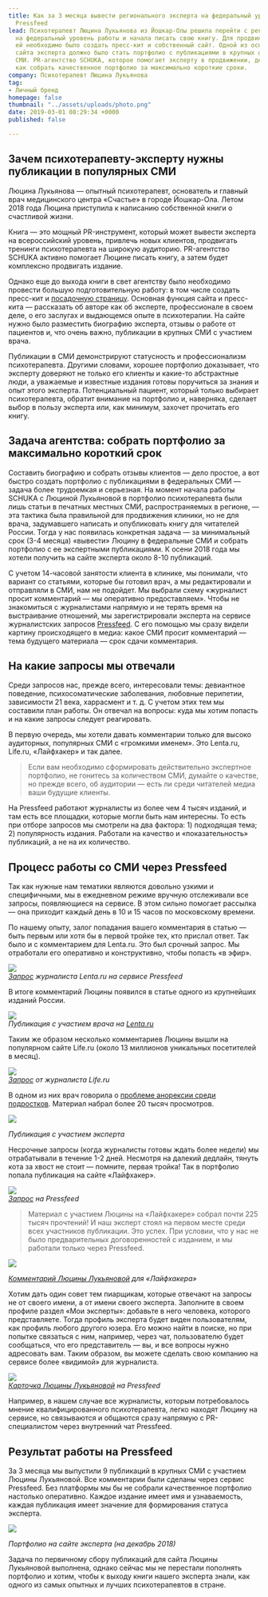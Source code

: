 ```yaml
---
title: Как за 3 месяца вывести регионального эксперта на федеральный уровень с помощью
  Pressfeed
lead: Психотерапевт Люцина Лукьянова из Йошкар-Олы решила перейти с регионального
  на федеральный уровень работы и начала писать свою книгу. Для продвижения книги
  ей необходимо было создать пресс-кит и собственный сайт. Одной из основных составляющих
  сайта эксперта должно было стать портфолио с публикациями в крупных федеральных
  СМИ. PR-агентство SCHUKA, которое помогает эксперту в продвижении, делится опытом,
  как собрать качественное портфолио за максимально короткие сроки.
company: Психотерапевт Люцина Лукьянова
tag:
- Личный бренд
homepage: false
thumbnail: "../assets/uploads/photo.png"
date: 2019-03-01 08:29:34 +0000
published: false

---
```

## Зачем психотерапевту-эксперту нужны публикации в популярных СМИ

Люцина Лукьянова — опытный психотерапевт, основатель и главный врач медицинского центра «Счастье» в городе Йошкар-Ола. Летом 2018 года Люцина приступила к написанию собственной книги о счастливой жизни.

Книга — это мощный PR-инструмент, который может вывести эксперта на всероссийский уровень, привлечь новых клиентов, продвигать тренинги психотерапевта на широкую аудиторию. PR-агентство SCHUKA активно помогает Люцине писать книгу, а затем будет комплексно продвигать издание.

Однако еще до выхода книги в свет агентству было необходимо провести большую подготовительную работу: в том числе создать пресс-кит и [посадочную страницу](http://doclukianova.ru/). Основная функция сайта и пресс-кита — рассказать об авторе как об эксперте, профессионале в своем деле, о его заслугах и выдающемся опыте в психотерапии. На сайте нужно было разместить биографию эксперта, отзывы о работе от пациентов и, что очень важно, публикации в крупных СМИ с участием врача.

Публикации в СМИ демонстрируют статусность и профессионализм психотерапевта. Другими словами, хорошее портфолио доказывает, что эксперту доверяют не только его клиенты и какие-то абстрактные люди, а уважаемые и известные издания готовы поручиться за знания и опыт этого эксперта. Потенциальный пациент, который только выбирает психотерапевта, обратит внимание на портфолио и, наверняка, сделает выбор в пользу эксперта или, как минимум, захочет прочитать его книгу.

## Задача агентства: собрать портфолио за максимально короткий срок

Составить биографию и собрать отзывы клиентов — дело простое, а вот быстро создать портфолио с публикациями в федеральных СМИ — задача более трудоемкая и серьезная. На момент начала работы SCHUKA с Люциной Лукьяновой в портфолио психотерапевта были лишь статьи в печатных местных СМИ, распространяемых в регионе, — эта тактика была правильной для продвижения клиники, но не для врача, задумавшего написать и опубликовать книгу для читателей России. Тогда у нас появилась конкретная задача — за минимальный срок (3-4 месяца) «вывести» Люцину в федеральные СМИ и собрать портфолио с ее экспертными публикациями. К осени 2018 года мы хотели получить на сайте эксперта около 8-10 публикаций.

С учетом 14-часовой занятости клиента в клинике, мы понимали, что вариант со статьями, которые бы готовил врач, а мы редактировали и отправляли в СМИ, нам не подойдет. Мы выбрали схему «журналист просит комментарий — мы оперативно предоставляем». Чтобы не знакомиться с журналистами напрямую и не терять время на выстраивание отношений, мы зарегистрировали эксперта на сервисе журналистских запросов [Pressfeed](https://pressfeed.ru/). С его помощью мы сразу видели картину происходящего в медиа: какое СМИ просит комментарий — тема будущего материала — срок сдачи комментария.

## На какие запросы мы отвечали

Среди запросов нас, прежде всего, интересовали темы: девиантное поведение, психосоматические заболевания, любовные перипетии, зависимости 21 века, харрасмент и т. д. С учетом этих тем мы составили план работы. Он отвечал на вопросы: куда мы хотим попасть и на какие запросы следует реагировать.

В первую очередь, мы хотели давать комментарии только для высоко аудиторных, популярных СМИ с «громкими именем». Это Lenta.ru, Life.ru, «Лайфхакер» и так далее.

> Если вам необходимо сформировать действительно экспертное портфолио, не гонитесь за количеством СМИ, думайте о качестве, но прежде всего, об аудитории — есть ли среди читателей медиа ваши будущие клиенты.

На Pressfeed работают журналисты из более чем 4 тысяч изданий, и там есть все площадки, которые могли быть нам интересны. То есть при отборе запросов мы смотрели на два фактора: 1) подходящая тема; 2) популярность издания. Работали на качество и «показательность» публикаций, а не на их количество.

## Процесс работы со СМИ через Pressfeed

Так как нужные нам тематики являются довольно узкими и специфичными, мы в ежедневном режиме вручную отслеживали все запросы, появляющиеся на сервисе. В этом сильно помогает рассылка — она приходит каждый день в 10 и 15 часов по московскому времени.

По нашему опыту, залог попадания вашего комментария в статью — быть первым или хотя бы в первой тройке тех, кто прислал ответ. Так было и с комментарием для Lenta.ru. Это был срочный запрос. Мы отработали его оперативно и конструктивно, чтобы попасть «в эфир».

![](../assets/uploads/image6.jpg)  
[_Запрос_](https://pressfeed.ru/query/46444) _журналиста Lenta.ru на сервисе Pressfeed_

В итоге комментарий Люцины появился в статье одного из крупнейших изданий России.

![](../assets/uploads/image7-5.png)  
_Публикация с участием врача на_ [_Lenta.ru_](http://dom.lenta.ru/articles/2018/08/15/metrazh/)

Таким же образом несколько комментариев Люцины вышли на популярном сайте Life.ru (около 13 миллионов уникальных посетителей в месяц).

![](../assets/uploads/image4.jpg)  
[_Запрос_](https://pressfeed.ru/query/43290) _от журналиста Life.ru_

В одном из них врач говорила о [проблеме анорексии среди подростков](https://life.ru/t/%D0%B7%D0%B4%D0%BE%D1%80%D0%BE%D0%B2%D1%8C%D0%B5/1116587/kontslaghier_po_sobstviennomu_zhielaniiu_kak_anorieksiia_ubivaiet_podrostkov). Материал набрал более 20 тысяч просмотров.

![](../assets/uploads/image2.jpg)

_Публикация с участием эксперта_

Несрочные запросы (когда журналисты готовы ждать более недели) мы отрабатывали в течение 1-2 дней. Несмотря на далекий дедлайн, тянуть кота за хвост не стоит — помните, первая тройка! Так в портфолио попала публикация на сайте «Лайфхакер».

![](../assets/uploads/image5.jpg)  
[_Запрос_](https://pressfeed.ru/query/47412) _на Pressfeed_

> Материал с участием Люцины на «Лайфхакере» собрал почти 225 тысяч прочтений! И наш эксперт стоял на первом месте среди всех участников публикации. Это успех. При условии, что у нас не было предварительных договоренностей с изданием, и мы работали только через Pressfeed.

![](../assets/uploads/image1.jpg)

[_Комментарий Люцины Лукьяновой_](https://lifehacker.ru/psixicheskoe-rasstrojstvo/) _для «Лайфхакера»_

Хотим дать один совет тем пиарщикам, которые отвечают на запросы не от своего имени, а от имени своего эксперта. Заполните в своем профиле раздел «Мои эксперты»: добавьте в него человека, которого представляете. Тогда профиль эксперта будет виден пользователям, как профиль любого другого юзера. Его можно найти в поиске, но при попытке связаться с ним, например, через чат, пользователю будет сообщаться, что его представитель — вы, и все вопросы нужно адресовать вам. Таким образом, вы можете сделать свою компанию на сервисе более «видимой» для журналиста.

![](../assets/uploads/image8.jpg)  
[_Карточка Люцины Лукьяновой_](https://pressfeed.ru/people/34399) _на Pressfeed_

Например, в нашем случае все журналисты, которым потребовалось мнение квалифицированного психотерапевта, легко находят Люцину на сервисе, но связываются и общаются сразу напрямую с PR-специалистом через внутренний чат Pressfeed.

## Результат работы на Pressfeed

За 3 месяца мы выпустили 9 публикаций в крупных СМИ с участием Люцины Лукьяновой. Все комментарии были сделаны через сервис Pressfeed. Без платформы мы бы не собрали качественное портфолио настолько оперативно. Каждое издание имеет имя и узнаваемость, каждая публикация имеет значение для формирования статуса эксперта.

![](../assets/uploads/image3.jpg)

_Портфолио на сайте эксперта (на декабрь 2018)_

Задача по первичному сбору публикаций для сайта Люцины Лукьяновой выполнена, однако сейчас мы не перестали пополнять портфолио и хотим, чтобы к выходу книги нашего эксперта знали, как одного из самых опытных и лучших психотерапевтов в стране.